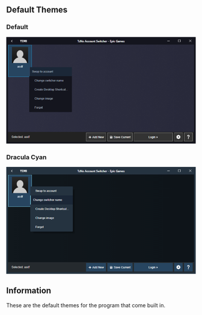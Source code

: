 
## Default Themes

### Default

![Default Screenshot](Default/Switcher.png)

### Dracula Cyan

![Dracula Cyan Screenshot](Dracula_Cyan/Switcher.png)

## Information

These are the default themes for the program that come built in.